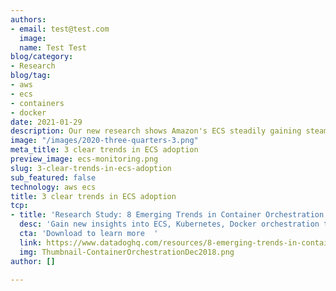 ```yaml
---
authors:
- email: test@test.com
  image: 
  name: Test Test
blog/category:
- Research
blog/tag:
- aws
- ecs
- containers
- docker
date: 2021-01-29
description: Our new research shows Amazon's ECS steadily gaining steam
image: "/images/2020-three-quarters-3.png"
meta_title: 3 clear trends in ECS adoption
preview_image: ecs-monitoring.png
slug: 3-clear-trends-in-ecs-adoption
sub_featured: false
technology: aws ecs
title: 3 clear trends in ECS adoption
tcp:
- title: 'Research Study: 8 Emerging Trends in Container Orchestration'
  desc: 'Gain new insights into ECS, Kubernetes, Docker orchestration trends.  '
  cta: 'Download to learn more  '
  link: https://www.datadoghq.com/resources/8-emerging-trends-in-container-orchestration/?utm_source=Content&utm_medium=whitepaper&utm_campaign=BlogCTA-OrchestrationTrends
  img: Thumbnail-ContainerOrchestrationDec2018.png
author: []

---
```

